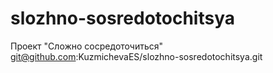 # slozhno-sosredotochitsya
Проект "Сложно сосредоточиться"
git@github.com:KuzmichevaES/slozhno-sosredotochitsya.git
